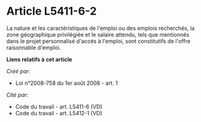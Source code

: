 # Article L5411-6-2

La nature et les caractéristiques de l'emploi ou des emplois recherchés, la zone géographique privilégiée et le salaire
attendu, tels que mentionnés dans le projet personnalisé d'accès à l'emploi, sont constitutifs de l'offre raisonnable
d'emploi.

**Liens relatifs à cet article**

_Créé par_:

  - Loi n°2008-758 du 1er août 2008 - art. 1

_Cité par_:

  - Code du travail - art. L5411-6 (VD)
  - Code du travail - art. L5412-1 (VD)
